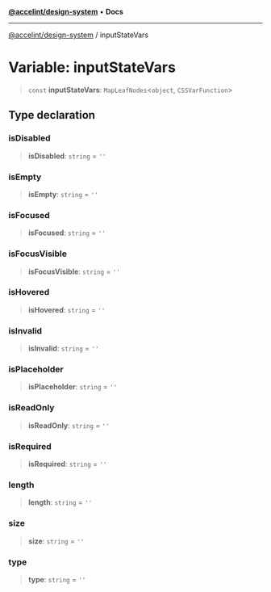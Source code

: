 [**@accelint/design-system**](../README.md) • **Docs**

***

[@accelint/design-system](../README.md) / inputStateVars

# Variable: inputStateVars

> `const` **inputStateVars**: `MapLeafNodes`\<`object`, `CSSVarFunction`\>

## Type declaration

### isDisabled

> **isDisabled**: `string` = `''`

### isEmpty

> **isEmpty**: `string` = `''`

### isFocused

> **isFocused**: `string` = `''`

### isFocusVisible

> **isFocusVisible**: `string` = `''`

### isHovered

> **isHovered**: `string` = `''`

### isInvalid

> **isInvalid**: `string` = `''`

### isPlaceholder

> **isPlaceholder**: `string` = `''`

### isReadOnly

> **isReadOnly**: `string` = `''`

### isRequired

> **isRequired**: `string` = `''`

### length

> **length**: `string` = `''`

### size

> **size**: `string` = `''`

### type

> **type**: `string` = `''`
